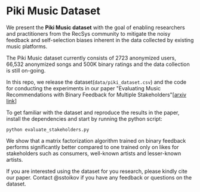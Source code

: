 # Piki Music Dataset
We present the **Piki Music dataset** with the goal of enabling researchers and practitioners from the RecSys community to mitigate the noisy feedback and self-selection biases inherent in the data collected by existing music platforms.

The Piki Music dataset currently consists of 2723 anonymized users, 66,532 anonymized songs and 500K binary ratings and the data collection is still on-going.

In this repo, we release the dataset(`data/piki_dataset.csv`) and the code for conducting the experiments in our paper "Evaluating Music Recommendations with Binary Feedback for Multiple Stakeholders"[[arxiv link](www.arxiv.org)]

To get familiar with the dataset and reproduce the results in the paper, install the dependencies and start by running the python script:

```
python evaluate_stakeholders.py
```

We show that a matrix factorization algorithm trained on binary feedback performs significantly better compared to one trained only on likes for stakeholders such as consumers, well-known artists and lesser-known artists.


If you are interested using the dataset for you research, please kindly cite our paper. Contact @sstoikov if you have any feedback or questions on the dataset.